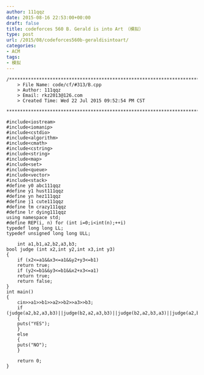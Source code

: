 ```yaml
---
author: 111qqz
date: 2015-08-16 22:53:00+00:00
draft: false
title: codeforces 560 B. Gerald is into Art　（模拟）
type: post
url: /2015/08/codeforces560b-geraldisintoart/
categories:
- ACM
tags:
- 模拟
---
```




    
    /*************************************************************************
    	> File Name: code/cf/#313/B.cpp
    	> Author: 111qqz
    	> Email: rkz2013@126.com 
    	> Created Time: Wed 22 Jul 2015 09:52:54 PM CST
     ************************************************************************/
    
    #include<iostream>
    #include<iomanip>
    #include<cstdio>
    #include<algorithm>
    #include<cmath>
    #include<cstring>
    #include<string>
    #include<map>
    #include<set>
    #include<queue>
    #include<vector>
    #include<stack>
    #define y0 abc111qqz
    #define y1 hust111qqz
    #define yn hez111qqz
    #define j1 cute111qqz
    #define tm crazy111qqz
    #define lr dying111qqz
    using namespace std;
    #define REP(i, n) for (int i=0;i<int(n);++i)  
    typedef long long LL;
    typedef unsigned long long ULL;
    
        int a1,b1,a2,b2,a3,b3;
    bool judge (int x2,int y2,int x3,int y3)
    {
        if (x2<=a1&&x3<=a1&&y2+y3<=b1)
    	return true;
        if (y2<=b1&&y3<=b1&&x2+x3<=a1)
    	return true;
        return false;
    }
    int main()
    {
        cin>>a1>>b1>>a2>>b2>>a3>>b3;
        if (judge(a2,b2,a3,b3)||judge(b2,a2,a3,b3)||judge(b2,a2,b3,a3)||judge(a2,b2,b3,a3))
        {
    	puts("YES");
        }
        else
        {
    	puts("NO");
        }
      
    	return 0;
    }
    



